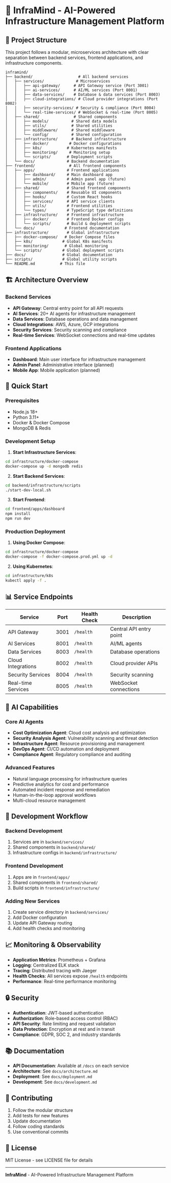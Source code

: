 # 🚀 InfraMind - AI-Powered Infrastructure Management Platform

## 📁 Project Structure

This project follows a modular, microservices architecture with clear separation between backend services, frontend applications, and infrastructure components.

```
inframind/
├── backend/                    # All backend services
│   ├── services/              # Microservices
│   │   ├── api-gateway/      # API Gateway service (Port 3001)
│   │   ├── ai-services/      # AI/ML services (Port 8001)
│   │   ├── data-services/    # Database & data services (Port 8003)
│   │   ├── cloud-integrations/ # Cloud provider integrations (Port 8002)
│   │   ├── security-services/ # Security & compliance (Port 8004)
│   │   └── real-time-services/ # WebSocket & real-time (Port 8005)
│   ├── shared/               # Shared components
│   │   ├── models/          # Shared data models
│   │   ├── utils/           # Shared utilities
│   │   ├── middleware/      # Shared middleware
│   │   └── config/          # Shared configuration
│   ├── infrastructure/      # Backend infrastructure
│   │   ├── docker/         # Docker configurations
│   │   ├── k8s/           # Kubernetes manifests
│   │   ├── monitoring/     # Monitoring setup
│   │   └── scripts/       # Deployment scripts
│   └── docs/              # Backend documentation
├── frontend/               # All frontend components
│   ├── apps/              # Frontend applications
│   │   ├── dashboard/     # Main dashboard app
│   │   ├── admin/         # Admin panel app (future)
│   │   └── mobile/        # Mobile app (future)
│   ├── shared/            # Shared frontend components
│   │   ├── components/    # Reusable UI components
│   │   ├── hooks/         # Custom React hooks
│   │   ├── services/      # API service clients
│   │   ├── utils/         # Frontend utilities
│   │   └── types/         # TypeScript type definitions
│   ├── infrastructure/    # Frontend infrastructure
│   │   ├── docker/        # Frontend Docker configs
│   │   └── scripts/       # Build & deployment scripts
│   └── docs/             # Frontend documentation
├── infrastructure/        # Global infrastructure
│   ├── docker-compose/   # Docker Compose files
│   ├── k8s/             # Global K8s manifests
│   ├── monitoring/       # Global monitoring
│   └── scripts/         # Global deployment scripts
├── docs/                # Global documentation
├── scripts/             # Global utility scripts
└── README.md           # This file
```

## 🏗️ Architecture Overview

### Backend Services
- **API Gateway**: Central entry point for all API requests
- **AI Services**: 20+ AI agents for infrastructure management
- **Data Services**: Database operations and data management
- **Cloud Integrations**: AWS, Azure, GCP integrations
- **Security Services**: Security scanning and compliance
- **Real-time Services**: WebSocket connections and real-time updates

### Frontend Applications
- **Dashboard**: Main user interface for infrastructure management
- **Admin Panel**: Administrative interface (planned)
- **Mobile App**: Mobile application (planned)

## 🚀 Quick Start

### Prerequisites
- Node.js 18+
- Python 3.11+
- Docker & Docker Compose
- MongoDB & Redis

### Development Setup

1. **Start Infrastructure Services**:
```bash
cd infrastructure/docker-compose
docker-compose up -d mongodb redis
```

2. **Start Backend Services**:
```bash
cd backend/infrastructure/scripts
./start-dev-local.sh
```

3. **Start Frontend**:
```bash
cd frontend/apps/dashboard
npm install
npm run dev
```

### Production Deployment

1. **Using Docker Compose**:
```bash
cd infrastructure/docker-compose
docker-compose -f docker-compose.prod.yml up -d
```

2. **Using Kubernetes**:
```bash
cd infrastructure/k8s
kubectl apply -f .
```

## 📊 Service Endpoints

| Service | Port | Health Check | Description |
|---------|------|--------------|-------------|
| API Gateway | 3001 | `/health` | Central API entry point |
| AI Services | 8001 | `/health` | AI/ML agents |
| Data Services | 8003 | `/health` | Database operations |
| Cloud Integrations | 8002 | `/health` | Cloud provider APIs |
| Security Services | 8004 | `/health` | Security scanning |
| Real-time Services | 8005 | `/health` | WebSocket connections |

## 🧠 AI Capabilities

### Core AI Agents
- **Cost Optimization Agent**: Cloud cost analysis and optimization
- **Security Analysis Agent**: Vulnerability scanning and threat detection
- **Infrastructure Agent**: Resource provisioning and management
- **DevOps Agent**: CI/CD automation and deployment
- **Compliance Agent**: Regulatory compliance and auditing

### Advanced Features
- Natural language processing for infrastructure queries
- Predictive analytics for cost and performance
- Automated incident response and remediation
- Human-in-the-loop approval workflows
- Multi-cloud resource management

## 🔧 Development Workflow

### Backend Development
1. Services are in `backend/services/`
2. Shared components in `backend/shared/`
3. Infrastructure configs in `backend/infrastructure/`

### Frontend Development
1. Apps are in `frontend/apps/`
2. Shared components in `frontend/shared/`
3. Build scripts in `frontend/infrastructure/`

### Adding New Services
1. Create service directory in `backend/services/`
2. Add Docker configuration
3. Update API Gateway routing
4. Add health checks and monitoring

## 📈 Monitoring & Observability

- **Application Metrics**: Prometheus + Grafana
- **Logging**: Centralized ELK stack
- **Tracing**: Distributed tracing with Jaeger
- **Health Checks**: All services expose `/health` endpoints
- **Performance**: Real-time performance monitoring

## 🔒 Security

- **Authentication**: JWT-based authentication
- **Authorization**: Role-based access control (RBAC)
- **API Security**: Rate limiting and request validation
- **Data Protection**: Encryption at rest and in transit
- **Compliance**: GDPR, SOC 2, and industry standards

## 📚 Documentation

- **API Documentation**: Available at `/docs` on each service
- **Architecture**: See `docs/architecture.md`
- **Deployment**: See `docs/deployment.md`
- **Development**: See `docs/development.md`

## 🤝 Contributing

1. Follow the modular structure
2. Add tests for new features
3. Update documentation
4. Follow coding standards
5. Use conventional commits

## 📄 License

MIT License - see LICENSE file for details

---

**InfraMind** - AI-Powered Infrastructure Management Platform 